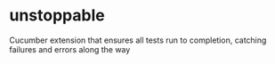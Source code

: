 unstoppable
===========

Cucumber extension that ensures all tests run to completion, catching failures and errors along the way
